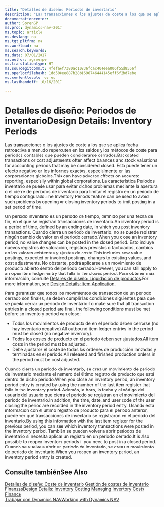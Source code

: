 ```yaml
---
title: "Detalles de diseño: Periodos de inventario"
description: "Las transacciones o los ajustes de coste a los que se aplica fecha retroactiva a menudo repercuten en los saldos y los métodos de coste para periodos contables que pueden considerarse cerrados. Esto puede tener un efecto negativo en los informes exactos, especialmente en las corporaciones globales. La característica Periodos inventario se puede usar para evitar dichos problemas mediante la apertura o el cierre de periodos de inventario para limitar el registro en un periodo de tiempo configurado."
documentationcenter: 
author: SorenGP
ms.prod: dynamics-nav-2017
ms.topic: article
ms.devlang: na
ms.tgt_pltfrm: na
ms.workload: na
ms.search.keywords: 
ms.date: 07/01/2017
ms.author: sgroespe
ms.translationtype: HT
ms.sourcegitcommit: 4fefaef7380ac10836fcac404eea006f55d8556f
ms.openlocfilehash: 1dd508ee887b28b1696746444145eff6f2bd7ebe
ms.contentlocale: es-es
ms.lasthandoff: 10/16/2017

---
```

# <a name="design-details-inventory-periods"></a><span data-ttu-id="c931b-105">Detalles de diseño: Periodos de inventario</span><span class="sxs-lookup"><span data-stu-id="c931b-105">Design Details: Inventory Periods</span></span>
<span data-ttu-id="c931b-106">Las transacciones o los ajustes de coste a los que se aplica fecha retroactiva a menudo repercuten en los saldos y los métodos de coste para periodos contables que pueden considerarse cerrados.</span><span class="sxs-lookup"><span data-stu-id="c931b-106">Backdated transactions or cost adjustments often affect balances and stock valuations for accounting periods that may be considered closed.</span></span> <span data-ttu-id="c931b-107">Esto puede tener un efecto negativo en los informes exactos, especialmente en las corporaciones globales.</span><span class="sxs-lookup"><span data-stu-id="c931b-107">This can have adverse effects on accurate reporting, especially within global corporations.</span></span> <span data-ttu-id="c931b-108">La característica Periodos inventario se puede usar para evitar dichos problemas mediante la apertura o el cierre de periodos de inventario para limitar el registro en un periodo de tiempo configurado.</span><span class="sxs-lookup"><span data-stu-id="c931b-108">The Inventory Periods feature can be used to avoid such problems by opening or closing inventory periods to limit posting in a set period of time.</span></span>  

 <span data-ttu-id="c931b-109">Un periodo inventario es un periodo de tiempo, definido por una fecha de fin, en el que se registran transacciones de inventario.</span><span class="sxs-lookup"><span data-stu-id="c931b-109">An inventory period is a period of time, defined by an ending date, in which you post inventory transactions.</span></span> <span data-ttu-id="c931b-110">Cuando cierra un periodo de inventario, no se puede registrar ningún cambio de valor en el periodo cerrado.</span><span class="sxs-lookup"><span data-stu-id="c931b-110">When you close an inventory period, no value changes can be posted in the closed period.</span></span> <span data-ttu-id="c931b-111">Esto incluye nuevos registros de valoración, registros previstos o facturados, cambios en los valores existentes y ajustes de coste.</span><span class="sxs-lookup"><span data-stu-id="c931b-111">This includes new value postings, expected or invoiced postings, changes to existing values, and cost adjustments.</span></span> <span data-ttu-id="c931b-112">No obstante, podrá aplicarse a un movimiento de producto abierto dentro del periodo cerrado.</span><span class="sxs-lookup"><span data-stu-id="c931b-112">However, you can still apply to an open item ledger entry that falls in the closed period.</span></span> <span data-ttu-id="c931b-113">Para obtener más información, consulte [Detalles de diseño: Liquidación de productos](design-details-item-application.md).</span><span class="sxs-lookup"><span data-stu-id="c931b-113">For more information, see [Design Details: Item Application](design-details-item-application.md).</span></span>  

 <span data-ttu-id="c931b-114">Para garantizar que todos los movimientos de transacción de un periodo cerrado son finales, se deben cumplir las condiciones siguientes para que se pueda cerrar un periodo de inventario:</span><span class="sxs-lookup"><span data-stu-id="c931b-114">To make sure that all transaction entries in a closed period are final, the following conditions must be met before an inventory period can close:</span></span>  

-   <span data-ttu-id="c931b-115">Todos los movimientos de producto de en el periodo deben cerrarse (no hay inventario negativo).</span><span class="sxs-lookup"><span data-stu-id="c931b-115">All outbound item ledger entries in the period must be closed (no negative inventory).</span></span>  
-   <span data-ttu-id="c931b-116">Todos los costes de producto en el periodo deben ser ajustados.</span><span class="sxs-lookup"><span data-stu-id="c931b-116">All item costs in the period must be adjusted.</span></span>  
-   <span data-ttu-id="c931b-117">Debe ajustarse el coste de todas las órdenes de producción lanzadas y terminadas en el periodo.</span><span class="sxs-lookup"><span data-stu-id="c931b-117">All released and finished production orders in the period must be cost adjusted.</span></span>  

 <span data-ttu-id="c931b-118">Cuando cierra un periodo de inventario, se crea un movimiento de periodo de inventario mediante el número del último registro de producto que está dentro de dicho periodo.</span><span class="sxs-lookup"><span data-stu-id="c931b-118">When you close an inventory period, an inventory period entry is created by using the number of the last item register that falls in the inventory period.</span></span> <span data-ttu-id="c931b-119">Además, la hora, la fecha y el código del usuario del usuario que cierra el periodo se registran en el movimiento del periodo de inventario.</span><span class="sxs-lookup"><span data-stu-id="c931b-119">In addition, the time, date, and user code of the user closing the period are recorded in the inventory period entry.</span></span> <span data-ttu-id="c931b-120">Usando esta información con el último registro de producto para el periodo anterior, puede ver qué transacciones de inventario se registraron en el periodo del inventario.</span><span class="sxs-lookup"><span data-stu-id="c931b-120">By using this information with the last item register for the previous period, you can see which inventory transactions were posted in the inventory period.</span></span> <span data-ttu-id="c931b-121">También se pueden volver a abrir periodos de inventario si necesita aplicar un registro en un periodo cerrado.</span><span class="sxs-lookup"><span data-stu-id="c931b-121">It is also possible to reopen inventory periods if you need to post in a closed period.</span></span> <span data-ttu-id="c931b-122">Cuando se vuelve a abrir un periodo de inventario, se crea un movimiento de periodo de inventario.</span><span class="sxs-lookup"><span data-stu-id="c931b-122">When you reopen an inventory period, an inventory period entry is created.</span></span>  

## <a name="see-also"></a><span data-ttu-id="c931b-123">Consulte también</span><span class="sxs-lookup"><span data-stu-id="c931b-123">See Also</span></span>  
 <span data-ttu-id="c931b-124">[Detalles de diseño: Coste de inventario](design-details-inventory-costing.md) [Gestión de costes de inventario](finance-manage-inventory-costs.md) [Finanzas](finance.md)</span><span class="sxs-lookup"><span data-stu-id="c931b-124">[Design Details: Inventory Costing](design-details-inventory-costing.md) [Managing Inventory Costs](finance-manage-inventory-costs.md) [Finance](finance.md)</span></span>  
 [<span data-ttu-id="c931b-125">Trabajar con Dynamics NAV</span><span class="sxs-lookup"><span data-stu-id="c931b-125">Working with Dynamics NAV</span></span>](ui-work-product.md)

